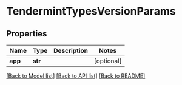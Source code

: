 # TendermintTypesVersionParams

## Properties
Name | Type | Description | Notes
------------ | ------------- | ------------- | -------------
**app** | **str** |  | [optional] 

[[Back to Model list]](../README.md#documentation-for-models) [[Back to API list]](../README.md#documentation-for-api-endpoints) [[Back to README]](../README.md)

